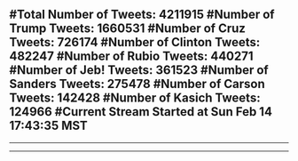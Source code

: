 #Total Number of Tweets: 4211915 
#Number of Trump Tweets: 1660531
#Number of Cruz Tweets: 726174
#Number of Clinton Tweets: 482247
#Number of Rubio Tweets: 440271
#Number of Jeb! Tweets: 361523
#Number of Sanders Tweets: 275478
#Number of Carson Tweets: 142428
#Number of Kasich Tweets: 124966
#Current Stream Started at Sun Feb 14 17:43:35 MST
---
---
---
